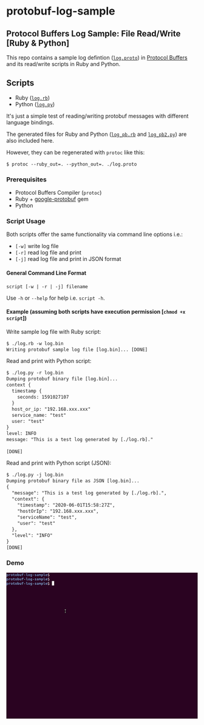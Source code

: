 # protobuf-log-sample

## Protocol Buffers Log Sample: File Read/Write [Ruby &amp; Python]

This repo contains a sample log defintion ([`log.proto`](https://github.com/iamAzeem/protobuf-log-sample/blob/master/log.proto)) in [Protocol Buffers](https://developers.google.com/protocol-buffers/) and its read/write scripts in Ruby and Python.

## Scripts
- Ruby ([`log.rb`](https://github.com/iamAzeem/protobuf-log-sample/blob/master/log.rb))
- Python ([`log.py`](https://github.com/iamAzeem/protobuf-log-sample/blob/master/log.py))

It's just a simple test of reading/writing protobuf messages with different language bindings.

The generated files for Ruby and Python ([`log_pb.rb`](https://github.com/iamAzeem/protobuf-log-sample/blob/master/log_pb.rb) and [`log_pb2.py`](https://github.com/iamAzeem/protobuf-log-sample/blob/master/log_pb2.py)) are also included here.

However, they can be regenerated with `protoc` like this:
```
$ protoc --ruby_out=. --python_out=. ./log.proto
```

### Prerequisites

- Protocol Buffers Compiler (`protoc`)
- Ruby + [google-protobuf](https://github.com/ruby-protobuf/protobuf/wiki/Installation) gem
- Python

### Script Usage

Both scripts offer the same functionality via command line options i.e.:

- `[-w]` write log file
- `[-r]` read log file and print
- `[-j]` read log file and print in JSON format

#### General Command Line Format

```
script [-w | -r | -j] filename
```

Use `-h` or `--help` for help i.e. `script -h`.

#### Example (assuming both scripts have execution permission [`chmod +x script`])

Write sample log file with Ruby script:
```
$ ./log.rb -w log.bin
Writing protobuf sample log file [log.bin]... [DONE]
```

Read and print with Python script:
```
$ ./log.py -r log.bin
Dumping protobuf binary file [log.bin]...
context {
  timestamp {
    seconds: 1591027107
  }
  host_or_ip: "192.168.xxx.xxx"
  service_name: "test"
  user: "test"
}
level: INFO
message: "This is a test log generated by [./log.rb]."

[DONE]
```

Read and print with Python script (JSON):
```
$ ./log.py -j log.bin
Dumping protobuf binary file as JSON [log.bin]...
{
  "message": "This is a test log generated by [./log.rb].", 
  "context": {
    "timestamp": "2020-06-01T15:58:27Z", 
    "hostOrIp": "192.168.xxx.xxx", 
    "serviceName": "test", 
    "user": "test"
  }, 
  "level": "INFO"
}
[DONE]
```

### Demo

![demo](protobuf-log-sample.gif)
